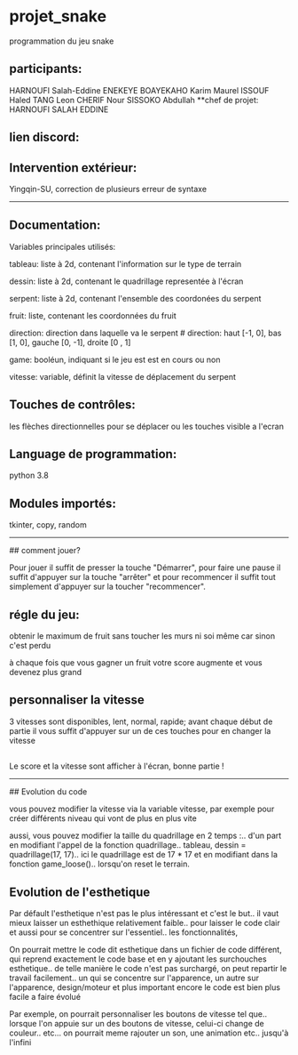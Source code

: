 # projet_snake
programmation du jeu snake

## participants:
HARNOUFI Salah-Eddine
ENEKEYE BOAYEKAHO Karim Maurel
ISSOUF Haled
TANG Leon
CHERIF Nour
SISSOKO Abdullah
**chef de projet:
HARNOUFI SALAH EDDINE

## lien discord:

## Intervention extérieur:
Yingqin-SU, correction de plusieurs erreur de syntaxe

-------------------------------------

## Documentation:

Variables principales utilisés:

tableau: liste à 2d, contenant l'information sur le type de terrain

dessin: liste à 2d, contenant le quadrillage representée à l'écran

serpent: liste à 2d, contenant l'ensemble des coordonées du serpent

fruit: liste, contenant les coordonnées du fruit

direction: direction dans laquelle va le serpent
	# direction: haut [-1, 0], bas [1, 0], gauche [0, -1], droite [0 , 1]

game: booléun, indiquant si le jeu est est en cours ou non

vitesse: variable, définit la vitesse de déplacement du serpent

## Touches de contrôles:

les flèches directionnelles pour se déplacer ou
les touches visible a l'ecran

## Language de programmation:

python 3.8

## Modules importés:

tkinter, copy, random

------------------------------------------------

## comment jouer? 

Pour jouer il suffit de presser la touche "Démarrer", pour faire une pause il suffit d'appuyer sur la touche "arrêter" et pour recommencer
il suffit tout simplement d'appuyer sur la toucher "recommencer".


## régle du jeu:

obtenir le maximum de fruit sans toucher les murs ni soi même car sinon c'est perdu

à chaque fois que vous gagner un fruit votre score augmente et vous devenez plus grand

## personnaliser la vitesse

3 vitesses sont disponibles, lent, normal, rapide; avant chaque début de partie il vous suffit d'appuyer sur un de ces touches pour en changer la vitesse


##

Le score et la vitesse sont afficher à l'écran, bonne partie !

-----------------------------------------------------

## Evolution du code

vous pouvez modifier la vitesse via la variable vitesse, par exemple
pour créer différents niveau qui vont de plus en plus vite

aussi, vous pouvez modifier la taille du quadrillage en 2 temps :..
d'un part en modifiant l'appel de la fonction quadrillage..
tableau, dessin = quadrillage(17, 17)..
ici le quadrillage est de 17 * 17 et en modifiant dans la fonction game_loose()..
lorsqu'on reset le terrain.

## Evolution de l'esthetique

Par défault l'esthetique n'est pas le plus intéressant et c'est le but..
il vaut mieux laisser un esthethique relativement faible..
pour laisser le code clair et aussi pour se concentrer sur l'essentiel..
les fonctionnalités,

On pourrait mettre le code dit esthetique dans un fichier de code différent,
qui reprend exactement le code base et en y ajoutant les surchouches esthetique..
de telle manière le code n'est pas surchargé, on peut repartir le travail facilement..
un qui se concentre sur l'apparence, un autre sur l'apparence, design/moteur
et plus important encore le code est bien plus facile a faire évolué

Par exemple, on pourrait personnaliser les boutons de vitesse tel que..
lorsque l'on appuie sur un des boutons de vitesse, celui-ci change de couleur..
etc... on pourrait meme rajouter un son, une animation etc.. jusqu'à l'infini


